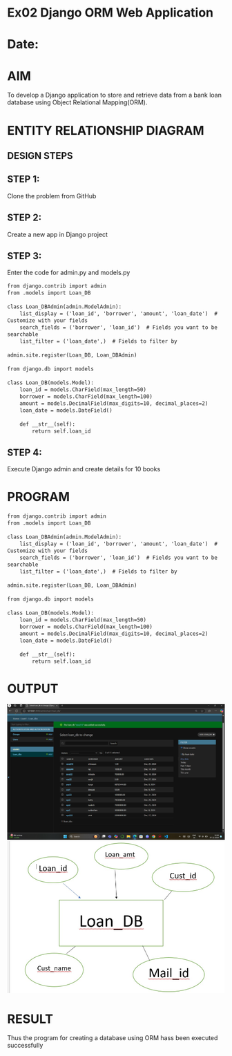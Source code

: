 # Ex02 Django ORM Web Application
# Date:
# AIM
To develop a Django application to store and retrieve data from a bank loan database using Object Relational Mapping(ORM).

# ENTITY RELATIONSHIP DIAGRAM
## DESIGN STEPS
## STEP 1:
Clone the problem from GitHub

## STEP 2:
Create a new app in Django project

## STEP 3:
Enter the code for admin.py and models.py
```
from django.contrib import admin
from .models import Loan_DB

class Loan_DBAdmin(admin.ModelAdmin):
    list_display = ('loan_id', 'borrower', 'amount', 'loan_date')  # Customize with your fields
    search_fields = ('borrower', 'loan_id')  # Fields you want to be searchable
    list_filter = ('loan_date',)  # Fields to filter by

admin.site.register(Loan_DB, Loan_DBAdmin)

from django.db import models

class Loan_DB(models.Model):
    loan_id = models.CharField(max_length=50)
    borrower = models.CharField(max_length=100)
    amount = models.DecimalField(max_digits=10, decimal_places=2)
    loan_date = models.DateField()

    def __str__(self):
        return self.loan_id

```

## STEP 4:
Execute Django admin and create details for 10 books

# PROGRAM
```
from django.contrib import admin
from .models import Loan_DB

class Loan_DBAdmin(admin.ModelAdmin):
    list_display = ('loan_id', 'borrower', 'amount', 'loan_date')  # Customize with your fields
    search_fields = ('borrower', 'loan_id')  # Fields you want to be searchable
    list_filter = ('loan_date',)  # Fields to filter by

admin.site.register(Loan_DB, Loan_DBAdmin)

from django.db import models

class Loan_DB(models.Model):
    loan_id = models.CharField(max_length=50)
    borrower = models.CharField(max_length=100)
    amount = models.DecimalField(max_digits=10, decimal_places=2)
    loan_date = models.DateField()

    def __str__(self):
        return self.loan_id

```

# OUTPUT
![alt text](<Screenshot 2024-12-07 124843.png>)
![alt text](orm1.jpg)

# RESULT
Thus the program for creating a database using ORM hass been executed successfully

